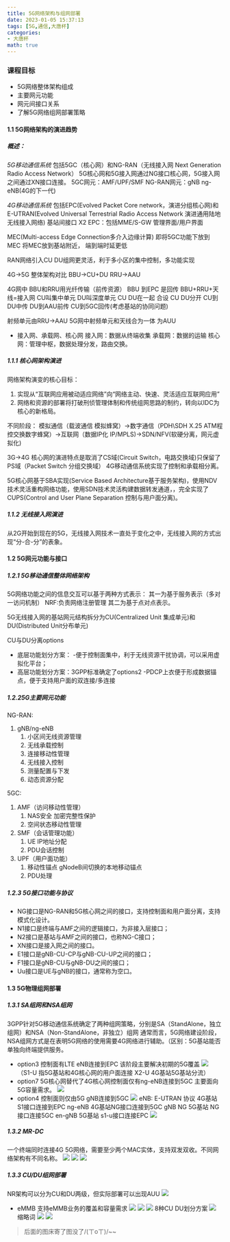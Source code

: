 ```yaml
---
title: 5G网络架构与组网部署
date: 2023-01-05 15:37:13
tags: [5G,通信,大唐杯]
categories:
- 大唐杯
math: true
---
```

### 课程目标
* 5G网络整体架构组成
* 主要网元功能
* 网元间接口关系
* 了解5G网络组网部署策略

#### 1.1 5G网络架构的演进趋势
##### 概述：
*5G移动通信系统* 包括5GC（核心网）和NG-RAN（无线接入网 Next Generation Radio Access Network）
5G核心网和5G接入网通过NG接口核心网，5G接入网之间通过XN接口连接。
5GC网元：AMF/UPF/SMF
NG-RAN网元：gNB  ng-eNB(4G的下一代)
<!-- more -->
*4G移动通信系统* 包括EPC(Evolved Packet Core network，演进分组核心网)和E-UTRAN(Evolved Universal Terrestrial Radio Access Network 演进通用陆地无线接入网络)
基站间接口 X2
EPC：包括MME/S-GW  管理界面/用户界面

MEC(Multi-access Edge Connection多介入边缘计算) 即将5GC功能下放到MEC  将MEC放到基站附近， 端到端时延更低

RAN网络引入CU DU组网更灵活，利于多小区的集中控制，多功能实现

4G->5G  整体架构对比
BBU->CU+DU
RRU->AAU

4G网中 BBU和RRU用光纤传输（前传资源）  BBU 到EPC  是回传
BBU+RRU+天线=接入网
CU叫集中单元 DU叫深度单元
CU DU在一起 合设
CU DU分开   CU到DU中传  DU到AAU前传  CU到5GC回传(考虑基站的协同问题)

射频单元由RRU->AAU
5G网中射频单元和天线合为一体 为AUU

* 接入网、承载网、核心网
  接入网：数据从终端收集
  承载网：数据的运输
  核心网：管理中枢，数据处理分发，路由交换。
##### 1.1.1 核心网架构演进
网络架构演变的核心目标：
1. 实现从“互联网应用被动适应网络”向“网络主动、快速、灵活适应互联网应用”
2. 网络和资源的部署将打破刑侦管理体制和传统组网思路的制约，转向以IDC为核心的新格局。

不同阶段：
模拟通信（载波通信 模拟蜂窝）->数字通信（PDH\SDH X.25 ATM程控交换数字蜂窝）->互联网（数据IP化 IP/MPLS)->SDN/NFV(软硬分离，网元虚拟化)

3G->4G 核心网的演进特点是取消了CS域(Circuit Switch，电路交换域)只保留了PS域（Packet Switch 分组交换域） 4G移动通信系统实现了控制和承载相分离。

5G核心网基于SBA实现(Service Based Architecture基于服务架构)，使用NDV技术灵活重构网络功能，使用SDN技术灵活构建数据转发通道，，完全实现了CUPS(Control and User Plane Separation 控制与用户面分离)。

##### 1.1.2 无线接入网演进
从2G开始到现在的5G，无线接入网技术一直处于变化之中，无线接入网的方式出现“分-合-分”的表象。

#### 1.2 5G网元功能与接口
##### 1.2.1 5G移动通信整体网络架构
5G网络功能之间的信息交互可以基于两种方式表示：
其一为基于服务表示（多对一访问机制） NRF:负责网络注册管理
其二为基于点对点表示。

5G无线接入网的基站网元结构拆分为CU(Centralized Unit 集成单元)和DU(Distributed Unit分布单元)

CU与DU分离options  
* 底层功能划分方案：
-便于控制面集中，利于无线资源干扰协调，可以采用虚拟化平台；
* 高层功能划分方案：3GPP标准确定了options2
-PDCP上衣便于形成数据锚点，便于支持用户面的双连接/多连接

##### 1.2.25G主要网元功能
NG-RAN:
1. gNB/ng-eNB
   1. 小区间无线资源管理
   2. 无线承载控制
   3. 连接移动性管理
   4. 无线接入控制
   5. 测量配置与下发
   6. 动态资源分配

5GC:
1. AMF（访问移动性管理）
   1. NAS安全  加密完整性保护
   2. 空间状态移动性管理
2. SMF（会话管理功能）
   1. UE IP地址分配
   2. PDU会话控制
3. UPF（用户面功能）
   1. 移动性锚点
    gNodeB间切换的本地移动锚点
   2. PDU处理


##### 1.2.3  5G接口功能与协议
* NG接口是NG-RAN和5G核心网之间的接口，支持控制面和用户面分离，支持模式化设计。
* N1接口是终端与AMF之间的逻辑接口，为非接入层接口；
* N2接口是基站与AMF之间的接口，也称NG-C接口；
* XN接口是接入网之间的接口。
* E1接口是gNB-CU-CP与gNB-CU-UP之间的接口；
* F1接口是gNB-CU与gNB-DU之间的接口；
* Uu接口是UE与gNB的接口，通常称为空口。


#### 1.3 5G物理组网部署
##### 1.3.1 SA组网和NSA组网
3GPP针对5G移动通信系统确定了两种组网策略，分别是SA（StandAlone，独立组网）和NSA（Non-StandAlone，非独立）组网
通常而言，5G网络建设阶段，NSA组网方式是在表明5G网络的使用需要4G网络进行辅助。（区别：5G基站能否单独向终端提供服务。
* option3  控制面有LTE eNB连接到EPC  该阶段主要解决初期的5G覆盖
![](https://gitee.com/zinan2inc/drawing_bed/raw/master/1647268082885-2022-3-1422:28:03.png)
（S1-U 指5G基站和4G核心网的用户面连接
X2-U 4G基站5G基站分流）
* option7  5G核心网替代了4G核心网控制面仅有ng-eNB连接到5GC  主要面向5G容量需求。
![](https://gitee.com/zinan2inc/drawing_bed/raw/master/1647268999454-2022-3-1422:43:20.png)
* option4 控制面则仅由5G gNB连接到5GC
![](https://gitee.com/zinan2inc/drawing_bed/raw/master/1647269419224-2022-3-1422:50:20.png)
eNB:  E-UTRAN 协议 4G基站S1接口连接到EPC
ng-eNB  4G基站NG接口连接到5GC
gNB NG  5G基站 NG接口连接5GC
en-gNB 5G基站 s1-u接口连接EPC
![](https://gitee.com/zinan2inc/drawing_bed/raw/master/1647269704227-2022-3-1422:55:05.png)
##### 1.3.2 MR-DC 
一个终端同时连接4G 5G网络，需要至少两个MAC实体，支持双发双收。不同网络架构有不同名称。
![](https://gitee.com/zinan2inc/drawing_bed/raw/master/1647270006243-2022-3-1423:00:07.png)
![](https://gitee.com/zinan2inc/drawing_bed/raw/master/1647270485539-2022-3-1423:08:06.png)
![](https://gitee.com/zinan2inc/drawing_bed/raw/master/1647270928882-2022-3-1423:15:28.png)
##### 1.3.3 CU/DU组网部署
NR架构可以分为CU和DU两级，但实际部署可以出现AUU
![](https://gitee.com/zinan2inc/drawing_bed/raw/master/1647271123439-2022-3-1423:18:44.png)
* eMMB 支持eMMB业务的覆盖和容量需求
  ![](https://gitee.com/zinan2inc/drawing_bed/raw/master/1647271174432-2022-3-1423:19:35.png)
  ![](https://gitee.com/zinan2inc/drawing_bed/raw/master/1647276677976-2022-3-1500:51:18.png)
  ![](https://gitee.com/zinan2inc/drawing_bed/raw/master/1647276727012-2022-3-1500:52:07.png)
  8种CU DU划分方案
  ![](https://gitee.com/zinan2inc/drawing_bed/raw/master/1647276754826-2022-3-1500:52:35.png)
  缩略词
  ![](https://gitee.com/zinan2inc/drawing_bed/raw/master/1647276834929-2022-3-1500:53:55.png)
  ![](https://gitee.com/zinan2inc/drawing_bed/raw/master/1647276898122-2022-3-1500:54:58.png)
>后面的图床寄了图没了/(ㄒoㄒ)/~~